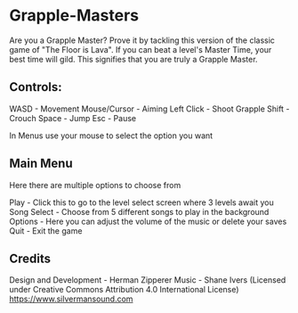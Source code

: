 # Grapple-Masters

Are you a Grapple Master? Prove it by tackling this version of the classic game of "The Floor is Lava".
If you can beat a level's Master Time, your best time will gild. This signifies that you are truly a Grapple Master.

## Controls:

WASD - Movement
Mouse/Cursor - Aiming
Left Click - Shoot Grapple
Shift - Crouch
Space - Jump
Esc - Pause

In Menus use your mouse to select the option you want

## Main Menu
Here there are multiple options to choose from

Play - Click this to go to the level select screen where 3 levels await you
Song Select - Choose from 5 different songs to play in the background
Options - Here you can adjust the volume of the music or delete your saves
Quit - Exit the game

## Credits
Design and Development - Herman Zipperer
Music - Shane Ivers (Licensed under Creative Commons Attribution 4.0 International License) https://www.silvermansound.com

